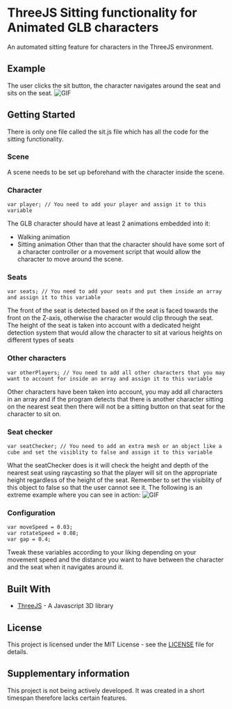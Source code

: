 # ThreeJS Sitting functionality for Animated GLB characters
An automated sitting feature for characters in the ThreeJS environment.
## Example
The user clicks the sit button, the character navigates around the seat and sits on the seat.
![GIF](https://github.com/user-attachments/assets/e15fe495-ca34-4c4f-b67d-c47eec5ca859)
## Getting Started
There is only one file called the sit.js file which has all the code for the sitting functionality.
### Scene
A scene needs to be set up beforehand with the character inside the scene. 
### Character
```
var player; // You need to add your player and assign it to this variable
```
The GLB character should have at least 2 animations embedded into it:
* Walking animation
* Sitting animation
Other than that the character should have some sort of a character controller or a movement script that would allow the character to move around the scene.
### Seats
```
var seats; // You need to add your seats and put them inside an array and assign it to this variable
```
The front of the seat is detected based on if the seat is faced towards the front on the Z-axis, otherwise the character would clip through the seat. The height of the seat is taken into account with a dedicated height detection system that would allow the character to sit at various heights on different types of seats
### Other characters
```
var otherPlayers; // You need to add all other characters that you may want to account for inside an array and assign it to this variable
```
Other characters have been taken into account, you may add all characters in an array and if the program detects that there is another character sitting on the nearest seat then there will not be a sitting button on that seat for the character to sit on.
### Seat checker
```
var seatChecker; // You need to add an extra mesh or an object like a cube and set the visiblity to false and assign it to this variable
```
What the seatChecker does is it will check the height and depth of the nearest seat using raycasting so that the player will sit on the appropriate height regardless of the height of the seat. Remember to set the visiblity of this object to false so that the user cannot see it. The following is an extreme example where you can see in action:
![GIF](https://github.com/user-attachments/assets/c57370c6-9a30-405e-919f-ee25fd5a1eb4)
### Configuration
```
var moveSpeed = 0.03;
var rotateSpeed = 0.08;
var gap = 0.4;
```
Tweak these variables according to your liking depending on your movement speed and the distance you want to have between the character and the seat when it navigates around it.
## Built With
* [ThreeJS](https://threejs.org/) - A Javascript 3D library
## License
This project is licensed under the MIT License - see the [LICENSE](https://github.com/asharjahangir/threejs-sittingsystem/blob/main/LICENSE) file for details.
## Supplementary information
This project is not being actively developed. It was created in a short timespan therefore lacks certain features.
